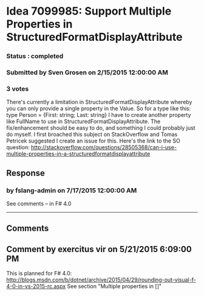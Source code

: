 # Idea 7099985: Support Multiple Properties in StructuredFormatDisplayAttribute #

### Status : completed

### Submitted by Sven Grosen on 2/15/2015 12:00:00 AM

### 3 votes

There's currently a limitation in StructuredFormatDisplayAttribute whereby you can only provide a single property in the Value.
So for a type like this: type Person = {First: string; Last: string} I have to create another property like FullName to use in StructuredFormatDisplayAttribute. The fix/enhancement should be easy to do, and something I could probably just do myself.
I first broached this subject on StackOverflow and Tomas Petricek suggested I create an issue for this. Here's the link to the SO question: http://stackoverflow.com/questions/28505368/can-i-use-multiple-properties-in-a-structuredformatdisplayattribute



## Response 
### by fslang-admin on 7/17/2015 12:00:00 AM

See comments – in F# 4.0

------------------------
## Comments


## Comment by exercitus vir on 5/21/2015 6:09:00 PM
This is planned for F# 4.0: http://blogs.msdn.com/b/dotnet/archive/2015/04/29/rounding-out-visual-f-4-0-in-vs-2015-rc.aspx
See section "Multiple properties in [<StructuredFormatDisplay>]"

